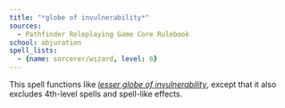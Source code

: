 ```yaml
---
title: "*globe of invulnerability*"
sources:
  - Pathfinder Roleplaying Game Core Rulebook
school: abjuration
spell_lists:
  - {name: sorcerer/wizard, level: 6}
---
```


This spell functions like [*lesser globe of invulnerability*](/spells/lesser-globe-of-invulnerability/), except that it also excludes 4th-level spells and spell-like effects.

